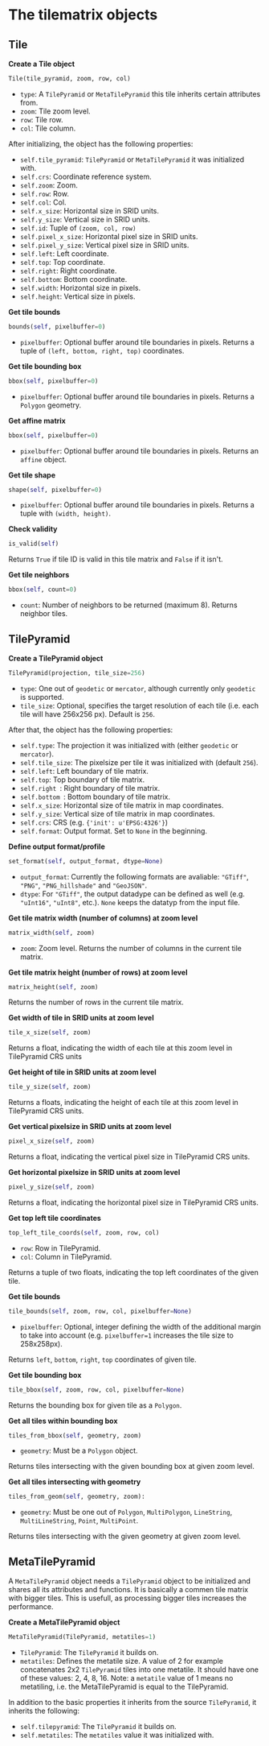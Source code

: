 # The tilematrix objects

## Tile

**Create a Tile object**
```python
Tile(tile_pyramid, zoom, row, col)
```
* ``type``: A ``TilePyramid`` or ``MetaTilePyramid`` this tile inherits certain attributes from.
* ``zoom``: Tile zoom level.
* ``row``: Tile row.
* ``col``: Tile column.

After initializing, the object has the following properties:
* ``self.tile_pyramid``: ``TilePyramid`` or ``MetaTilePyramid`` it was initialized with.
* ``self.crs``: Coordinate reference system.
* ``self.zoom``: Zoom.
* ``self.row``: Row.
* ``self.col``: Col.
* ``self.x_size``: Horizontal size in SRID units.
* ``self.y_size``: Vertical size in SRID units.
* ``self.id``: Tuple of ``(zoom, col, row)``
* ``self.pixel_x_size``: Horizontal pixel size in SRID units.
* ``self.pixel_y_size``: Vertical pixel size in SRID units.
* ``self.left``: Left coordinate.
* ``self.top``: Top coordinate.
* ``self.right``: Right coordinate.
* ``self.bottom``: Bottom coordinate.
* ``self.width``: Horizontal size in pixels.
* ``self.height``: Vertical size in pixels.

**Get tile bounds**
```python
bounds(self, pixelbuffer=0)
```
* ``pixelbuffer``: Optional buffer around tile boundaries in pixels.
Returns a tuple of ``(left, bottom, right, top)`` coordinates.

**Get tile bounding box**
```python
bbox(self, pixelbuffer=0)
```
* ``pixelbuffer``: Optional buffer around tile boundaries in pixels.
Returns a ``Polygon`` geometry.

**Get affine matrix**
```python
bbox(self, pixelbuffer=0)
```
* ``pixelbuffer``: Optional buffer around tile boundaries in pixels.
Returns an ``affine`` object.

**Get tile shape**
```python
shape(self, pixelbuffer=0)
```
* ``pixelbuffer``: Optional buffer around tile boundaries in pixels.
Returns a tuple with ``(width, height)``.

**Check validity**
```python
is_valid(self)
```
Returns ``True`` if tile ID is valid in this tile matrix and ``False`` if it isn't.

**Get tile neighbors**
```python
bbox(self, count=0)
```
* ``count``: Number of neighbors to be returned (maximum 8).
Returns neighbor tiles.

## TilePyramid

**Create a TilePyramid object**
```python
TilePyramid(projection, tile_size=256)
```
* ``type``: One out of ``geodetic`` or ``mercator``, although currently only ``geodetic`` is supported.
* ``tile_size``: Optional, specifies the target resolution of each tile (i.e. each tile will have 256x256 px). Default is ``256``.

After that, the object has the following properties:
* ``self.type``: The projection it was initialized with (either ``geodetic`` or ``mercator``).
* ``self.tile_size``: The pixelsize per tile it was initialized with (default ``256``).
* ``self.left``: Left boundary of tile matrix.
* ``self.top``: Top boundary of tile matrix.
* ``self.right ``: Right boundary of tile matrix.
* ``self.bottom ``: Bottom boundary of tile matrix.
* ``self.x_size``: Horizontal size of tile matrix in map coordinates.
* ``self.y_size``: Vertical size of tile matrix in map coordinates.
* ``self.crs``: CRS (e.g. ``{'init': u'EPSG:4326'}``)
* ``self.format``: Output format. Set to ``None`` in the beginning.

**Define output format/profile**
```python
set_format(self, output_format, dtype=None)
```
* ``output_format``: Currently the following formats are avaliable: ``"GTiff"``, ``"PNG"``, ``"PNG_hillshade"`` and ``"GeoJSON"``.
* ``dtype``: For ``"GTiff"``, the output datadype can be defined as well (e.g. ``"uInt16"``, ``"uInt8"``, etc.). ``None`` keeps the datatyp from the input file.

**Get tile matrix width (number of columns) at zoom level**
```python
matrix_width(self, zoom)
```
* ``zoom``: Zoom level.
Returns the number of columns in the current tile matrix.

**Get tile matrix height (number of rows) at zoom level**
```python
matrix_height(self, zoom)
```
Returns the number of rows in the current tile matrix.

**Get width of tile in SRID units at zoom level**
```python
tile_x_size(self, zoom)
```
Returns a float, indicating the width of each tile at this zoom level in TilePyramid CRS units

**Get height of tile in SRID units at zoom level**
```python
tile_y_size(self, zoom)
```
Returns a floats, indicating the height of each tile at this zoom level in TilePyramid CRS units.

**Get vertical pixelsize in SRID units at zoom level**
```python
pixel_x_size(self, zoom)
```
Returns a float, indicating the vertical pixel size in TilePyramid CRS units.

**Get horizontal pixelsize in SRID units at zoom level**
```python
pixel_y_size(self, zoom)
```
Returns a float, indicating the horizontal pixel size in TilePyramid CRS units.

**Get top left tile coordinates**
```python
top_left_tile_coords(self, zoom, row, col)
```
* ``row``: Row in TilePyramid.
* ``col``: Column in TilePyramid.

Returns a tuple of two floats, indicating the top left coordinates of the given tile.

**Get tile bounds**
```python
tile_bounds(self, zoom, row, col, pixelbuffer=None)
```
* ``pixelbuffer``: Optional, integer defining the width of the additional margin to take into account (e.g. ``pixelbuffer=1`` increases the tile size to 258x258px).

Returns ``left``, ``bottom``, ``right``, ``top`` coordinates of given tile.

**Get tile bounding box**
```python
tile_bbox(self, zoom, row, col, pixelbuffer=None)
```
Returns the bounding box for given tile as a ``Polygon``.

**Get all tiles within bounding box**
```python
tiles_from_bbox(self, geometry, zoom)
```
* ``geometry``: Must be a ``Polygon`` object.

Returns tiles intersecting with the given bounding box at given zoom level.

**Get all tiles intersecting with geometry**
```python
tiles_from_geom(self, geometry, zoom):
```
* ``geometry``: Must be one out of ``Polygon``, ``MultiPolygon``, ``LineString``, ``MultiLineString``, ``Point``, ``MultiPoint``.

Returns tiles intersecting with the given geometry at given zoom level.


## MetaTilePyramid

A ``MetaTilePyramid`` object needs a ``TilePyramid`` object to be initialized and shares all its attributes and functions. It is basically a commen tile matrix with bigger tiles. This is usefull, as processing bigger tiles increases the performance.

**Create a MetaTilePyramid object**
```python
MetaTilePyramid(TilePyramid, metatiles=1)
```
* ``TilePyramid``: The ``TilePyramid`` it builds on.
* ``metatiles``: Defines the metatile size. A value of 2 for example concatenates 2x2 ``TilePyramid`` tiles into one metatile. It should have one of these values: 2, 4, 8, 16. Note: a ``metatile`` value of 1 means no metatiling, i.e. the MetaTilePyramid is equal to the TilePyramid.

In addition to the basic properties it inherits from the source ``TilePyramid``, it inherits the following:
* ``self.tilepyramid``: The ``TilePyramid`` it builds on.
* ``self.metatiles``: The ``metatiles`` value it was initialized with.
